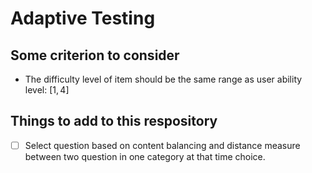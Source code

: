 # Adaptive Testing

## Some criterion to consider

- The difficulty level of item should be the same range as user ability level: $[1, 4]$

## Things to add to this respository

- [ ] Select question based on content balancing and distance measure between two question in one category at that time choice.
